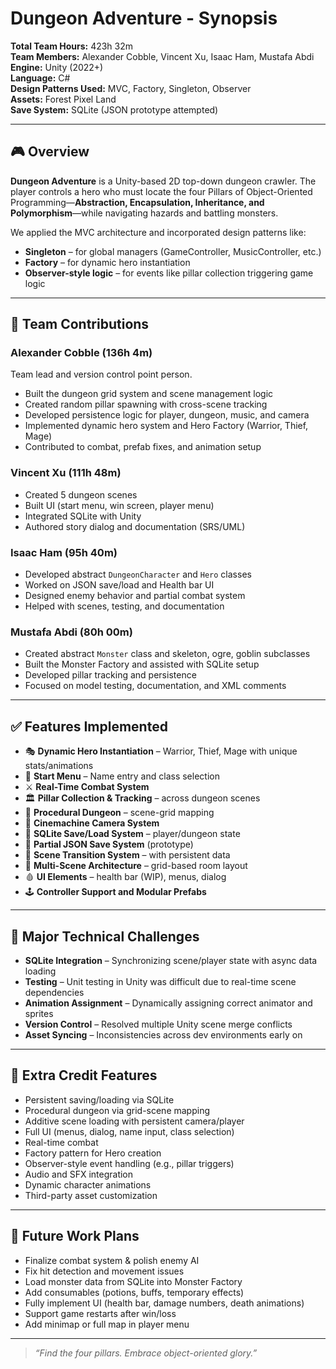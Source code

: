# Dungeon Adventure - Synopsis

**Total Team Hours:** 423h 32m  
**Team Members:** Alexander Cobble, Vincent Xu, Isaac Ham, Mustafa Abdi  
**Engine:** Unity (2022+)  
**Language:** C#  
**Design Patterns Used:** MVC, Factory, Singleton, Observer  
**Assets:** Forest Pixel Land  
**Save System:** SQLite (JSON prototype attempted)

---

## 🎮 Overview

**Dungeon Adventure** is a Unity-based 2D top-down dungeon crawler. The player controls a hero who must locate the four Pillars of Object-Oriented Programming—**Abstraction, Encapsulation, Inheritance, and Polymorphism**—while navigating hazards and battling monsters.

We applied the MVC architecture and incorporated design patterns like:
- **Singleton** – for global managers (GameController, MusicController, etc.)
- **Factory** – for dynamic hero instantiation
- **Observer-style logic** – for events like pillar collection triggering game logic

---

## 👥 Team Contributions

### **Alexander Cobble** (136h 4m)
Team lead and version control point person.  
- Built the dungeon grid system and scene management logic  
- Created random pillar spawning with cross-scene tracking  
- Developed persistence logic for player, dungeon, music, and camera  
- Implemented dynamic hero system and Hero Factory (Warrior, Thief, Mage)  
- Contributed to combat, prefab fixes, and animation setup  

### **Vincent Xu** (111h 48m)
- Created 5 dungeon scenes  
- Built UI (start menu, win screen, player menu)  
- Integrated SQLite with Unity  
- Authored story dialog and documentation (SRS/UML)  

### **Isaac Ham** (95h 40m)
- Developed abstract `DungeonCharacter` and `Hero` classes  
- Worked on JSON save/load and Health bar UI  
- Designed enemy behavior and partial combat system  
- Helped with scenes, testing, and documentation  

### **Mustafa Abdi** (80h 00m)
- Created abstract `Monster` class and skeleton, ogre, goblin subclasses  
- Built the Monster Factory and assisted with SQLite setup  
- Developed pillar tracking and persistence  
- Focused on model testing, documentation, and XML comments  

---

## ✅ Features Implemented

- 🎭 **Dynamic Hero Instantiation** – Warrior, Thief, Mage with unique stats/animations  
- 🏁 **Start Menu** – Name entry and class selection  
- ⚔️ **Real-Time Combat System**  
- 🏛️ **Pillar Collection & Tracking** – across dungeon scenes  
- 🧭 **Procedural Dungeon** – scene-grid mapping  
- 🎥 **Cinemachine Camera System**  
- 💾 **SQLite Save/Load System** – player/dungeon state  
- 🧪 **Partial JSON Save System** (prototype)  
- 🔁 **Scene Transition System** – with persistent data  
- 🧱 **Multi-Scene Architecture** – grid-based room layout  
- 🩸 **UI Elements** – health bar (WIP), menus, dialog  
- 🕹️ **Controller Support and Modular Prefabs**  

---

## 🧠 Major Technical Challenges

- **SQLite Integration** – Synchronizing scene/player state with async data loading  
- **Testing** – Unit testing in Unity was difficult due to real-time scene dependencies  
- **Animation Assignment** – Dynamically assigning correct animator and sprites  
- **Version Control** – Resolved multiple Unity scene merge conflicts  
- **Asset Syncing** – Inconsistencies across dev environments early on  

---

## 🌟 Extra Credit Features

- Persistent saving/loading via SQLite  
- Procedural dungeon via grid-scene mapping  
- Additive scene loading with persistent camera/player  
- Full UI (menus, dialog, name input, class selection)  
- Real-time combat  
- Factory pattern for Hero creation  
- Observer-style event handling (e.g., pillar triggers)  
- Audio and SFX integration  
- Dynamic character animations  
- Third-party asset customization  

---

## 🔮 Future Work Plans

- Finalize combat system & polish enemy AI  
- Fix hit detection and movement issues  
- Load monster data from SQLite into Monster Factory  
- Add consumables (potions, buffs, temporary effects)  
- Fully implement UI (health bar, damage numbers, death animations)  
- Support game restarts after win/loss  
- Add minimap or full map in player menu  

---

> _“Find the four pillars. Embrace object-oriented glory.”_
